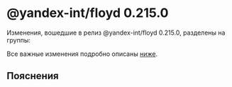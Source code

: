 # @yandex-int/floyd 0.215.0

<!-- ЧЕЛОВЕЧЕСКОЕ ВСТУПЛЕНИЕ -->

Изменения, вошедшие в релиз @yandex-int/floyd 0.215.0, разделены на группы:

Все важные изменения подробно описаны [ниже](#Пояснения).

## Пояснения

